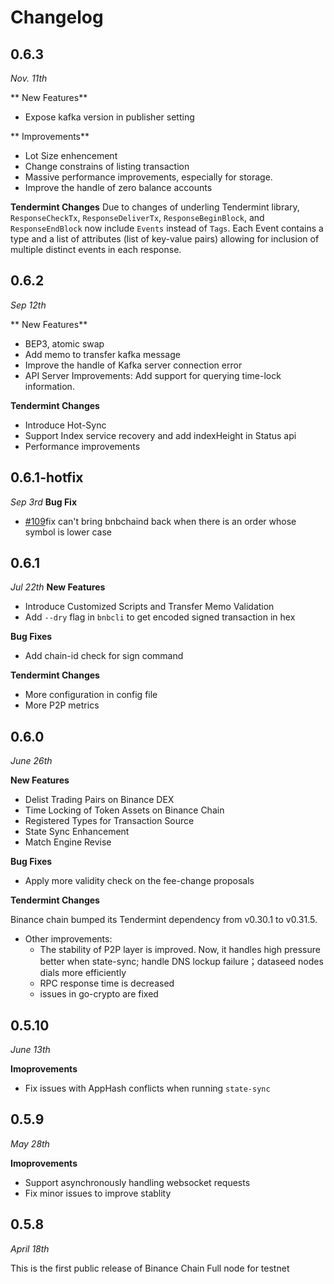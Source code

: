 # Changelog

## 0.6.3
*Nov. 11th*

** New Features**
* Expose kafka version in publisher setting

** Improvements**
* Lot Size enhencement
* Change constrains of listing transaction
* Massive performance improvements,  especially for storage.
* Improve the handle of zero balance accounts

**Tendermint Changes**
Due to changes of underling Tendermint library, `ResponseCheckTx`, `ResponseDeliverTx`, `ResponseBeginBlock`, and `ResponseEndBlock` now include `Events` instead of `Tags`. Each Event contains a type and a list of attributes (list of key-value pairs) allowing for inclusion of multiple distinct events in each response.

## 0.6.2
*Sep 12th*

** New Features**

* BEP3, atomic swap
* Add memo to transfer kafka message
* Improve the handle of Kafka server connection error
* API Server Improvements: Add support for querying time-lock information.

**Tendermint Changes**

* Introduce Hot-Sync
* Support Index service recovery and add indexHeight in Status api
* Performance improvements

## 0.6.1-hotfix
*Sep 3rd*
**Bug Fix**
*  [\#109](https://github.com/binance-chain/node-binary/issues/109)fix can't bring bnbchaind back when there is an order whose symbol is lower case

## 0.6.1
*Jul 22th*
**New Features**
* Introduce Customized Scripts and Transfer Memo Validation
* Add `--dry` flag in `bnbcli` to get encoded signed transaction in hex

**Bug Fixes**
* Add chain-id check for sign command

**Tendermint Changes**

* More configuration in config file
* More P2P metrics


## 0.6.0
*June 26th*

**New Features**

* Delist Trading Pairs on Binance DEX
* Time Locking of Token Assets on Binance Chain
* Registered Types for Transaction Source
* State Sync Enhancement
* Match Engine Revise

**Bug Fixes**

* Apply more validity check on the fee-change proposals

**Tendermint Changes**

Binance chain bumped its Tendermint dependency from v0.30.1 to v0.31.5.

* Other improvements:
  * The stability of P2P layer is improved. Now, it handles high pressure better when state-sync; handle DNS lockup failure；dataseed nodes dials more efficiently
  * RPC response time is decreased
  * issues in go-crypto are fixed

## 0.5.10
*June 13th*

**Imoprovements**
* Fix  issues with AppHash conflicts when running `state-sync`

## 0.5.9

*May 28th*

**Imoprovements**

* Support asynchronously handling websocket requests
* Fix minor issues to improve stablity

## 0.5.8

*April 18th*

This is the first public release of Binance Chain Full node for testnet
